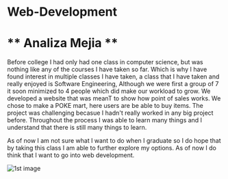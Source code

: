 # Web-Development
# ** Analiza Mejia **

Before college I had only had one class in computer science, but was nothing like any of the courses I have taken so far. Which is why I have found interest in multiple classes I have taken, a class that I have taken and really enjoyed is Software Engineering, Although we were first a group of 7 it soon minimized to 4 people which did make our workload to grow. We developed a website that was meanT to show how point of sales works. We chose to make a POKE mart, here users are be able to buy items. The project was challenging becasue I hadn't really worked in any big project before. Throughout the process I was able to learn many things and I understand that there is still many things to learn.

As of now I am not sure what I want to do when I graduate so I do hope that by taking this class I am able to further explore my options. As of now I do think that I want to go into web development. 


![1st image](/picture.jpg)


